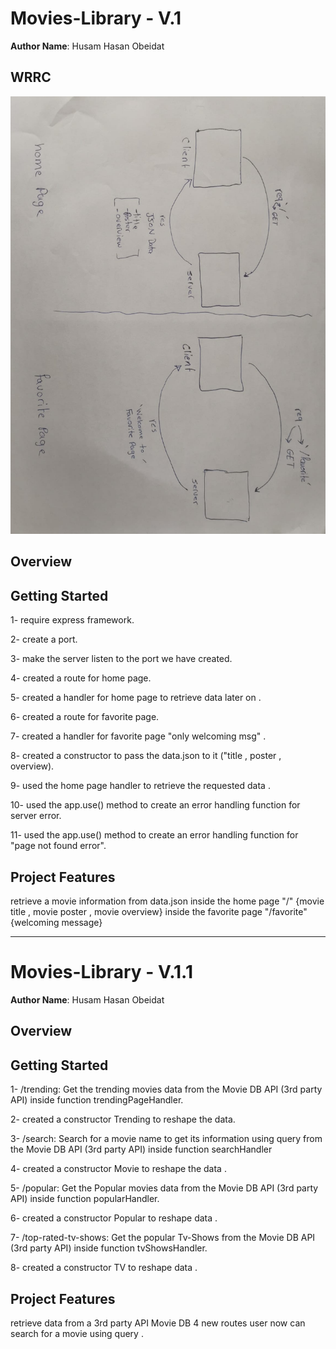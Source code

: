 # Movies-Library - V.1

**Author Name**: Husam Hasan Obeidat

## WRRC
![Client Server Cycle](./assets/cycle.jpeg "cycle")

## Overview

## Getting Started

1- require express framework.

2- create a port.

3- make the server listen to the port we have created.

4- created a route for home page.

5- created a handler for home page to retrieve data later on .

6- created a route for favorite page.

7- created a handler for favorite page "only welcoming msg" .

8- created a constructor to pass the data.json to it ("title , poster , overview).

9- used the home page handler to retrieve the requested data .

10- used the app.use() method to create an error handling function for server error.

11- used the app.use() method to create an error handling function for "page not found error".

## Project Features
retrieve a movie information from data.json
inside the home page "/"    {movie title , movie poster , movie overview}
inside the favorite page "/favorite"   {welcoming message}


---------------------------------------------------------------------------------------------------------------------------



# Movies-Library - V.1.1

**Author Name**: Husam Hasan Obeidat

## Overview

## Getting Started

1- /trending: Get the trending movies data from the Movie DB API (3rd party API) inside function trendingPageHandler.

2- created a constructor Trending to reshape the data.

3- /search: Search for a movie name to get its information using query from the Movie DB API (3rd party API) inside function searchHandler 

4- created a constructor Movie to reshape the data .

5- /popular: Get the Popular movies data from the Movie DB API (3rd party API) inside function popularHandler.

6- created a constructor Popular to reshape data .

7- /top-rated-tv-shows: Get the popular Tv-Shows from the Movie DB API (3rd party API) inside function tvShowsHandler.

8- created a constructor TV to reshape data .

## Project Features
retrieve data from a 3rd party API Movie DB
4 new routes 
user now can search for a movie using query .